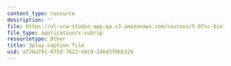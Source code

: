 ```yaml
---
content_type: resource
description: ''
file: https://ol-ocw-studio-app-qa.s3.amazonaws.com/courses/5-07sc-biological-chemistry-i-fall-2013/a726a791675d7623e0c92ded3f0bb32d_VVOazB6_D3Q.srt
file_type: application/x-subrip
resourcetype: Other
title: 3play caption file
uid: a726a791-675d-7623-e0c9-2ded3f0bb32d
---
```


